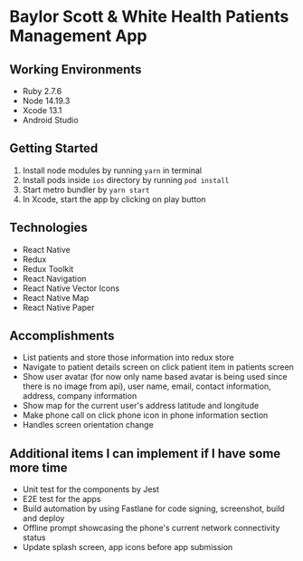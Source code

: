 # Baylor Scott & White Health Patients Management App

## Working Environments

- Ruby 2.7.6
- Node 14.19.3
- Xcode 13.1
- Android Studio

## Getting Started

1. Install node modules by running `yarn` in terminal
2. Install pods inside `ios` directory by running `pod install`
3. Start metro bundler by `yarn start`
4. In Xcode, start the app by clicking on play button

## Technologies

- React Native
- Redux
- Redux Toolkit
- React Navigation
- React Native Vector Icons
- React Native Map
- React Native Paper

## Accomplishments

- List patients and store those information into redux store
- Navigate to patient details screen on click patient item in patients screen
- Show user avatar (for now only name based avatar is being used since there is no image from api), user name, email, contact information, address, company information
- Show map for the current user's address latitude and longitude
- Make phone call on click phone icon in phone information section
- Handles screen orientation change

## Additional items I can implement if I have some more time

- Unit test for the components by Jest
- E2E test for the apps
- Build automation by using Fastlane for code signing, screenshot, build and deploy
- Offline prompt showcasing the phone's current network connectivity status
- Update splash screen, app icons before app submission
